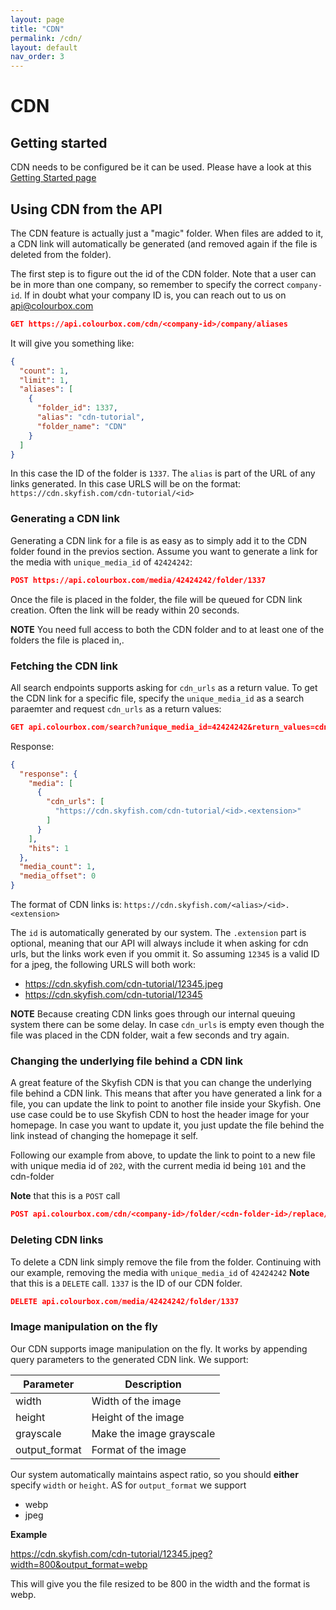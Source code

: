 ```yaml
---
layout: page
title: "CDN"
permalink: /cdn/
layout: default
nav_order: 3
---
```


# CDN

## Getting started
CDN needs to be configured be it can be used. Please have a look at this [Getting Started page](https://www.skyfish.com/help/cdn-links/set-up-domain)

## Using CDN from the API
The CDN feature is actually just a "magic" folder. When files are added to it, a CDN link will automatically be generated (and removed again if the file is deleted from the folder). 

The first step is to figure out the id of the CDN folder. Note that a user can be in more than one company, so remember to specify the correct `company-id`. If in doubt what your company ID is, you can reach out to us on api@colourbox.com
```json
GET https://api.colourbox.com/cdn/<company-id>/company/aliases
```

It will give you something like:
```json
{
  "count": 1,
  "limit": 1,
  "aliases": [
    {
      "folder_id": 1337,
      "alias": "cdn-tutorial",
      "folder_name": "CDN"
    }
  ]
}
```

In this case the ID of the folder is `1337`. The `alias` is part of the URL of any links generated. In this case URLS will be on the format: `https://cdn.skyfish.com/cdn-tutorial/<id>`

### Generating a CDN link
Generating a CDN link for a file is as easy as to simply add it to the CDN folder found in the previos section. Assume you want to generate a link for the media with `unique_media_id` of `42424242`:

```json
POST https://api.colourbox.com/media/42424242/folder/1337
```

Once the file is placed in the folder, the file will be queued for CDN link creation. Often the link will be ready within 20 seconds. 

**NOTE** You need full access to both the CDN folder and to at least one of the folders the file is placed in,. 

### Fetching the CDN link
All search endpoints supports asking for `cdn_urls` as a return value. To get the CDN link for a specific file, specify the `unique_media_id` as a search paraemter and request `cdn_urls` as a return values:

```json
GET api.colourbox.com/search?unique_media_id=42424242&return_values=cdn_urls
```

Response:

```json
{
  "response": {
    "media": [
      {
        "cdn_urls": [
          "https://cdn.skyfish.com/cdn-tutorial/<id>.<extension>"
        ]
      }
    ],
    "hits": 1
  },
  "media_count": 1,
  "media_offset": 0
}
```
The format of CDN links is: `https://cdn.skyfish.com/<alias>/<id>.<extension>`

The `id` is automatically generated by our system. The `.extension` part is optional, meaning that our API will always include it when asking for cdn urls, but the links work even if you ommit it. So assuming `12345` is a valid ID for a jpeg, the following URLS will both work:

- https://cdn.skyfish.com/cdn-tutorial/12345.jpeg
- https://cdn.skyfish.com/cdn-tutorial/12345


**NOTE** Because creating CDN links goes through our internal queuing system there can be some delay. In case `cdn_urls` is empty even though the file was placed in the CDN folder, wait a few seconds and try again.

### Changing the underlying file behind a CDN link
A great feature of the Skyfish CDN is that you can change the underlying file behind a CDN link. This means that after you have generated a link for a file, you can update the link to point to another file inside your Skyfish. One use case could be to use Skyfish CDN to host the header image for your homepage. In case you want to update it, you just update the file behind the link instead of changing the homepage it self. 

Following our example from above, to update the link to point to a new file with unique media id of `202`, with the current media id being `101` and the cdn-folder

**Note** that this is a `POST` call
```json
POST api.colourbox.com/cdn/<company-id>/folder/<cdn-folder-id>/replace/101/with/202
```

### Deleting CDN links
To delete a CDN link simply remove the file from the folder. Continuing with our example, removing the media with `unique_media_id` of `42424242`
**Note** that this is a `DELETE` call. `1337` is the ID of our CDN folder. 
```json
DELETE api.colourbox.com/media/42424242/folder/1337
```

### Image manipulation on the fly
Our CDN supports image manipulation on the fly. It works by appending query parameters to the generated CDN link. 
We support:

| Parameter        | Description         
| ------------- |-------------
| width    | Width of the image
| height    | Height of the image
| grayscale    | Make the image grayscale
| output_format    | Format of the image

Our system automatically maintains aspect ratio, so you should **either** specify `width` or `height`.
AS for `output_format` we support

- webp
- jpeg

**Example**

https://cdn.skyfish.com/cdn-tutorial/12345.jpeg?width=800&output_format=webp

This will give you the file resized to be 800 in the width and the format is webp. 


